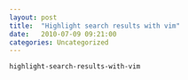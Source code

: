 ```yaml
---
layout: post
title:  "Highlight search results with vim"
date:   2010-07-09 09:21:00
categories: Uncategorized
---
```



```vim
highlight-search-results-with-vim
```
